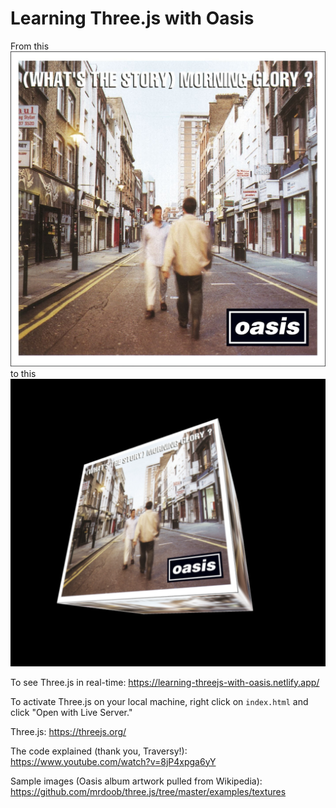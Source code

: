 # Learning Three.js with Oasis

From this
![Oasis before](./textures/oasis.jpg)
to this
![Oasis after](./textures/oasis-cube.png)

To see Three.js in real-time: <https://learning-threejs-with-oasis.netlify.app/>

To activate Three.js on your local machine, right click on `index.html` and click "Open with Live Server."

Three.js: <https://threejs.org/>

The code explained (thank you, Traversy!): <https://www.youtube.com/watch?v=8jP4xpga6yY>

Sample images (Oasis album artwork pulled from Wikipedia): <https://github.com/mrdoob/three.js/tree/master/examples/textures>
